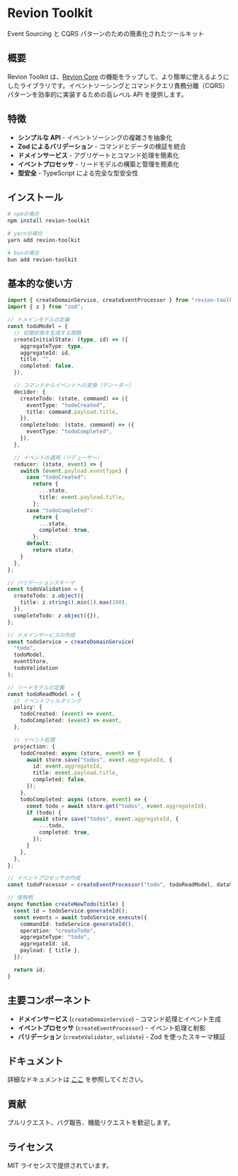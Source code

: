 # Revion Toolkit

Event Sourcing と CQRS パターンのための簡素化されたツールキット

## 概要

Revion Toolkit は、[Revion Core](../revion-core) の機能をラップして、より簡単に使えるようにしたライブラリです。イベントソーシングとコマンドクエリ責務分離（CQRS）パターンを効率的に実装するための高レベル API を提供します。

## 特徴

- **シンプルな API** - イベントソーシングの複雑さを抽象化
- **Zod によるバリデーション** - コマンドとデータの検証を統合
- **ドメインサービス** - アグリゲートとコマンド処理を簡素化
- **イベントプロセッサ** - リードモデルの構築と管理を簡素化
- **型安全** - TypeScript による完全な型安全性

## インストール

```bash
# npmの場合
npm install revion-toolkit

# yarnの場合
yarn add revion-toolkit

# bunの場合
bun add revion-toolkit
```

## 基本的な使い方

```typescript
import { createDomainService, createEventProcessor } from "revion-toolkit";
import { z } from "zod";

// ドメインモデルの定義
const todoModel = {
  // 初期状態を生成する関数
  createInitialState: (type, id) => ({
    aggregateType: type,
    aggregateId: id,
    title: "",
    completed: false,
  }),

  // コマンドからイベントへの変換（デシーダー）
  decider: {
    createTodo: (state, command) => ({
      eventType: "todoCreated",
      title: command.payload.title,
    }),
    completeTodo: (state, command) => ({
      eventType: "todoCompleted",
    }),
  },

  // イベントの適用（リデューサー）
  reducer: (state, event) => {
    switch (event.payload.eventType) {
      case "todoCreated":
        return {
          ...state,
          title: event.payload.title,
        };
      case "todoCompleted":
        return {
          ...state,
          completed: true,
        };
      default:
        return state;
    }
  },
};

// バリデーションスキーマ
const todoValidation = {
  createTodo: z.object({
    title: z.string().min(1).max(100),
  }),
  completeTodo: z.object({}),
};

// ドメインサービスの作成
const todoService = createDomainService(
  "todo",
  todoModel,
  eventStore,
  todoValidation
);

// リードモデルの定義
const todoReadModel = {
  // イベントフィルタリング
  policy: {
    todoCreated: (event) => event,
    todoCompleted: (event) => event,
  },

  // イベント処理
  projection: {
    todoCreated: async (store, event) => {
      await store.save("todos", event.aggregateId, {
        id: event.aggregateId,
        title: event.payload.title,
        completed: false,
      });
    },
    todoCompleted: async (store, event) => {
      const todo = await store.get("todos", event.aggregateId);
      if (todo) {
        await store.save("todos", event.aggregateId, {
          ...todo,
          completed: true,
        });
      }
    },
  },
};

// イベントプロセッサの作成
const todoProcessor = createEventProcessor("todo", todoReadModel, dataStore);

// 使用例
async function createNewTodo(title) {
  const id = todoService.generateId();
  const events = await todoService.execute({
    commandId: todoService.generateId(),
    operation: "createTodo",
    aggregateType: "todo",
    aggregateId: id,
    payload: { title },
  });

  return id;
}
```

## 主要コンポーネント

- **ドメインサービス** (`createDomainService`) - コマンド処理とイベント生成
- **イベントプロセッサ** (`createEventProcessor`) - イベント処理と射影
- **バリデーション** (`createValidator`, `validate`) - Zod を使ったスキーマ検証

## ドキュメント

詳細なドキュメントは [ここ](https://github.com/koyama0318/revion) を参照してください。

## 貢献

プルリクエスト、バグ報告、機能リクエストを歓迎します。

## ライセンス

MIT ライセンスで提供されています。

